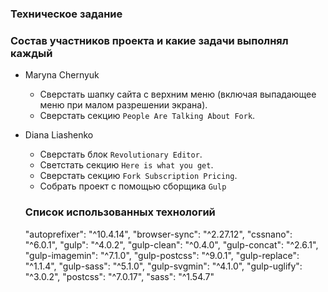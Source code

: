 ### Техническое задание


### Состав участников проекта и какие задачи выполнял каждый
 - Maryna Chernyuk
   - Сверстать шапку сайта с верхним меню (включая выпадающее меню при малом разрешении экрана). 
   - Сверстать секцию `People Are Talking About Fork`.

 - Diana Liashenko
   - Сверстать блок `Revolutionary Editor`.
   - Светстать секцию `Here is what you get`.
   - Сверстать секцию `Fork Subscription Pricing`.
   - Собрать проект с помощью сборщика `Gulp`

   ### Список использованных технологий
    "autoprefixer": "^10.4.14",
    "browser-sync": "^2.27.12",
    "cssnano": "^6.0.1",
    "gulp": "^4.0.2",
    "gulp-clean": "^0.4.0",
    "gulp-concat": "^2.6.1",
    "gulp-imagemin": "^7.1.0",
    "gulp-postcss": "^9.0.1",
    "gulp-replace": "^1.1.4",
    "gulp-sass": "^5.1.0",
    "gulp-svgmin": "^4.1.0",
    "gulp-uglify": "^3.0.2",
    "postcss": "^7.0.17",
    "sass": "^1.54.7"